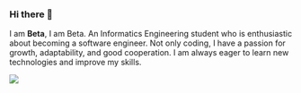 ### Hi there 👋

I am **Beta**, I am Beta. An Informatics Engineering student who is enthusiastic about becoming a software engineer. Not only coding, I have a passion for growth, adaptability, and good cooperation. I am always eager to learn new technologies and improve my skills.


[![](https://komarev.com/ghpvc/?username=akuBetaa&color=blue&label=Profile%20Views)](https://github.com/akuBetaa/akuBetaa)
